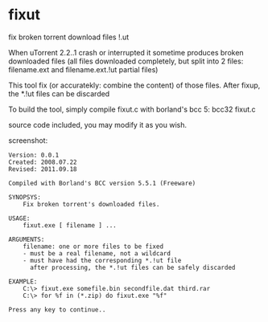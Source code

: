 # fixut
fix broken torrent download files !.ut

When uTorrent 2.2..1 crash or interrupted it sometime produces broken
downloaded files (all files downloaded completely, but split into 2 files:
filename.ext and filename.ext.!ut partial files)

This tool fix (or accuratekly: combine the content) of those files.
After fixup, the *.!ut files can be discarded

To build the tool, simply compile fixut.c with borland's bcc 5:
  bcc32 fixut.c

source code included, you may modify it as you wish.

screenshot:

    Version: 0.0.1
    Created: 2008.07.22
    Revised: 2011.09.18

    Compiled with Borland's BCC version 5.5.1 (Freeware)

    SYNOPSYS:
        Fix broken torrent's downloaded files.

    USAGE:
        fixut.exe [ filename ] ...

    ARGUMENTS:
        filename: one or more files to be fixed
        - must be a real filename, not a wildcard
        - must have had the corresponding *.!ut file
          after processing, the *.!ut files can be safely discarded

    EXAMPLE:
        C:\> fixut.exe somefile.bin secondfile.dat third.rar
        C:\> for %f in (*.zip) do fixut.exe "%f"

    Press any key to continue..
 
